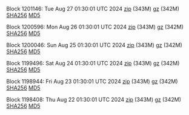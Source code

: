 Block 1201146: Tue Aug 27 01:30:01 UTC 2024 [zip](https://files.01coin.io/mainnet/2024-08-27/bootstrap.dat.zip) (343M) [gz](https://files.01coin.io/mainnet/2024-08-27/bootstrap.dat.tar.gz) (342M) [SHA256](https://files.01coin.io/mainnet/2024-08-27/sha256.txt) [MD5](https://files.01coin.io/mainnet/2024-08-27/md5.txt)

Block 1200596: Mon Aug 26 01:30:01 UTC 2024 [zip](https://files.01coin.io/mainnet/2024-08-26/bootstrap.dat.zip) (343M) [gz](https://files.01coin.io/mainnet/2024-08-26/bootstrap.dat.tar.gz) (342M) [SHA256](https://files.01coin.io/mainnet/2024-08-26/sha256.txt) [MD5](https://files.01coin.io/mainnet/2024-08-26/md5.txt)

Block 1200046: Sun Aug 25 01:30:01 UTC 2024 [zip](https://files.01coin.io/mainnet/2024-08-25/bootstrap.dat.zip) (343M) [gz](https://files.01coin.io/mainnet/2024-08-25/bootstrap.dat.tar.gz) (342M) [SHA256](https://files.01coin.io/mainnet/2024-08-25/sha256.txt) [MD5](https://files.01coin.io/mainnet/2024-08-25/md5.txt)

Block 1199496: Sat Aug 24 01:30:01 UTC 2024 [zip](https://files.01coin.io/mainnet/2024-08-24/bootstrap.dat.zip) (343M) [gz](https://files.01coin.io/mainnet/2024-08-24/bootstrap.dat.tar.gz) (342M) [SHA256](https://files.01coin.io/mainnet/2024-08-24/sha256.txt) [MD5](https://files.01coin.io/mainnet/2024-08-24/md5.txt)

Block 1198944: Fri Aug 23 01:30:01 UTC 2024 [zip](https://files.01coin.io/mainnet/2024-08-23/bootstrap.dat.zip) (343M) [gz](https://files.01coin.io/mainnet/2024-08-23/bootstrap.dat.tar.gz) (342M) [SHA256](https://files.01coin.io/mainnet/2024-08-23/sha256.txt) [MD5](https://files.01coin.io/mainnet/2024-08-23/md5.txt)

Block 1198408: Thu Aug 22 01:30:01 UTC 2024 [zip](https://files.01coin.io/mainnet/2024-08-22/bootstrap.dat.zip) (343M) [gz](https://files.01coin.io/mainnet/2024-08-22/bootstrap.dat.tar.gz) (342M) [SHA256](https://files.01coin.io/mainnet/2024-08-22/sha256.txt) [MD5](https://files.01coin.io/mainnet/2024-08-22/md5.txt)
